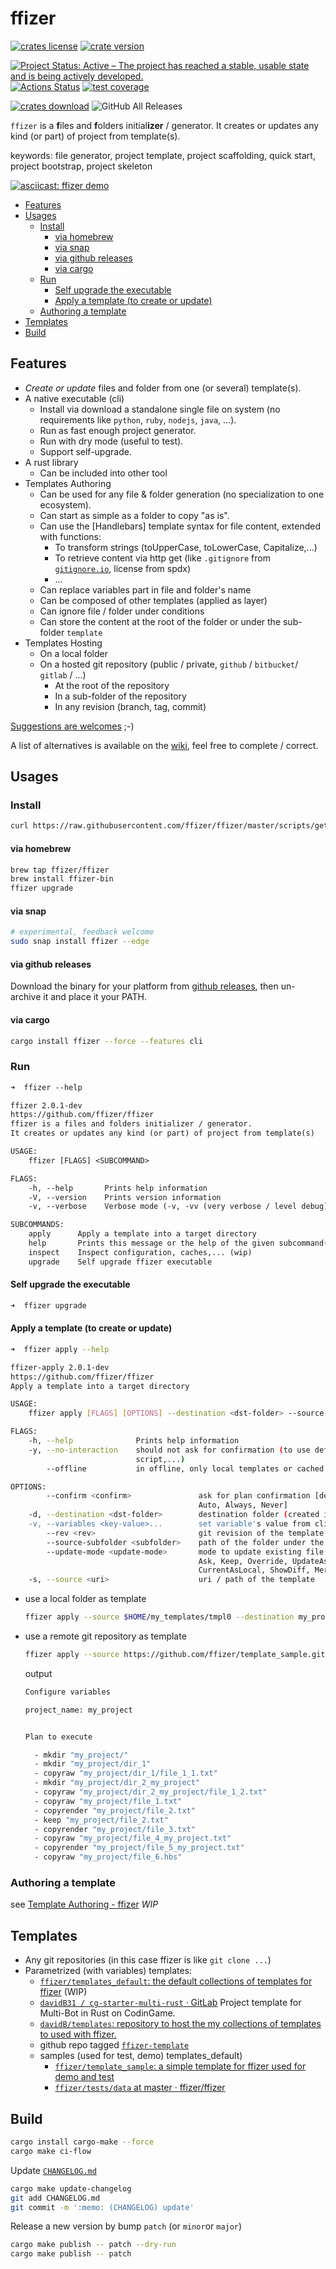 # ffizer <!-- omit in toc -->

<!-- copy badges from:
- [`repostatus.org`](https://www.repostatus.org/#active)
- [`Shields.io`: Quality metadata badges for open source projects](https://shields.io/#/)
-->

[![crates license](https://img.shields.io/crates/l/ffizer.svg)](http://creativecommons.org/publicdomain/zero/1.0/)
[![crate version](https://img.shields.io/crates/v/ffizer.svg)](https://crates.io/crates/ffizer)

[![Project Status: Active – The project has reached a stable, usable state and is being actively developed.](https://www.repostatus.org/badges/latest/active.svg)](https://www.repostatus.org/#active)
[![Actions Status](https://github.com/ffizer/ffizer/workflows/ci-flow/badge.svg)](https://github.com/ffizer/ffizer/actions)
[![test coverage](https://codecov.io/gh/ffizer/ffizer/branch/master/graph/badge.svg)](https://codecov.io/gh/ffizer/ffizer)

[![crates download](https://img.shields.io/crates/d/ffizer.svg)](https://crates.io/crates/ffizer)
![GitHub All Releases](https://img.shields.io/github/downloads/ffizer/ffizer/total.svg)

`ffizer` is a **f**iles and **f**olders initial**izer** / generator. It creates or updates any kind (or part) of project from template(s).

keywords: file generator, project template, project scaffolding, quick start, project bootstrap, project skeleton

[![asciicast: ffizer demo](https://raw.githubusercontent.com/ffizer/ffizer/master/docs/src/images/demo.gif)](https://asciinema.org/a/gIMUwo4H9X0EK0t6xhZ6ce6WZ)

- [Features](#features)
- [Usages](#usages)
  - [Install](#install)
    - [via homebrew](#via-homebrew)
    - [via snap](#via-snap)
    - [via github releases](#via-github-releases)
    - [via cargo](#via-cargo)
  - [Run](#run)
    - [Self upgrade the executable](#self-upgrade-the-executable)
    - [Apply a template (to create or update)](#apply-a-template-to-create-or-update)
  - [Authoring a template](#authoring-a-template)
- [Templates](#templates)
- [Build](#build)

## Features

- _Create or update_ files and folder from one (or several) template(s).
- A native executable (cli)
  - Install via download a standalone single file on system (no requirements like `python`, `ruby`, `nodejs`, `java`, ...).
  - Run as fast enough project generator.
  - Run with dry mode (useful to test).
  - Support self-upgrade.
- A rust library
  - Can be included into other tool
- Templates Authoring
  - Can be used for any file & folder generation (no specialization to one ecosystem).
  - Can start as simple as a folder to copy "as is".
  - Can use the [Handlebars] template syntax for file content, extended with functions:
    - To transform strings (toUpperCase, toLowerCase, Capitalize,...)
    - To retrieve content via http get (like `.gitignore` from [`gitignore.io`](https://gitignore.io), license from spdx)
    - ...
  - Can replace variables part in file and folder's name
  - Can be composed of other templates (applied as layer)
  - Can ignore file / folder under conditions
  - Can store the content at the root of the folder or under the sub-folder `template`
- Templates Hosting
  - On a local folder
  - On a hosted git repository (public / private, `github` / `bitbucket`/ `gitlab` / ...)
    - At the root of the repository
    - In a sub-folder of the repository
    - In any revision (branch, tag, commit)

[Suggestions are welcomes](https://github.com/ffizer/ffizer/issues/) ;-)

A list of alternatives is available on the [wiki](https://github.com/ffizer/ffizer/wiki/Alternatives), feel free to complete / correct.

## Usages

### Install

```sh
curl https://raw.githubusercontent.com/ffizer/ffizer/master/scripts/getLatest.sh | bash
```

#### via homebrew

```sh
brew tap ffizer/ffizer
brew install ffizer-bin
ffizer upgrade
```

#### via snap

```sh
# experimental, feedback welcome
sudo snap install ffizer --edge
```

#### via github releases

Download the binary for your platform from [github releases](https://github.com/ffizer/ffizer/releases), then un-archive it and place it your PATH.

#### via cargo

```sh
cargo install ffizer --force --features cli
```

### Run

```txt
➜  ffizer --help

ffizer 2.0.1-dev
https://github.com/ffizer/ffizer
ffizer is a files and folders initializer / generator.
It creates or updates any kind (or part) of project from template(s)

USAGE:
    ffizer [FLAGS] <SUBCOMMAND>

FLAGS:
    -h, --help       Prints help information
    -V, --version    Prints version information
    -v, --verbose    Verbose mode (-v, -vv (very verbose / level debug), -vvv) print on stderr

SUBCOMMANDS:
    apply      Apply a template into a target directory
    help       Prints this message or the help of the given subcommand(s)
    inspect    Inspect configuration, caches,... (wip)
    upgrade    Self upgrade ffizer executable
```

#### Self upgrade the executable

```sh
➜  ffizer upgrade
```

#### Apply a template (to create or update)

```sh
➜  ffizer apply --help

ffizer-apply 2.0.1-dev
https://github.com/ffizer/ffizer
Apply a template into a target directory

USAGE:
    ffizer apply [FLAGS] [OPTIONS] --destination <dst-folder> --source <uri>

FLAGS:
    -h, --help              Prints help information
    -y, --no-interaction    should not ask for confirmation (to use default value, to apply plan, to override, to run
                            script,...)
        --offline           in offline, only local templates or cached templates are used

OPTIONS:
        --confirm <confirm>               ask for plan confirmation [default: Never]  [possible values:
                                          Auto, Always, Never]
    -d, --destination <dst-folder>        destination folder (created if doesn't exist)
    -v, --variables <key-value>...        set variable's value from cli ("key=value")
        --rev <rev>                       git revision of the template [default: master]
        --source-subfolder <subfolder>    path of the folder under the source uri to use for template
        --update-mode <update-mode>       mode to update existing file [default: Ask]  [possible values:
                                          Ask, Keep, Override, UpdateAsRemote,
                                          CurrentAsLocal, ShowDiff, Merge]
    -s, --source <uri>                    uri / path of the template
```

- use a local folder as template

  ```sh
  ffizer apply --source $HOME/my_templates/tmpl0 --destination my_project
  ```

- use a remote git repository as template

  ```sh
  ffizer apply --source https://github.com/ffizer/template_sample.git --destination my_project
  ```

  output

  ```sh
  Configure variables

  project_name: my_project


  Plan to execute

    - mkdir "my_project/"
    - mkdir "my_project/dir_1"
    - copyraw "my_project/dir_1/file_1_1.txt"
    - mkdir "my_project/dir_2_my_project"
    - copyraw "my_project/dir_2_my_project/file_1_2.txt"
    - copyraw "my_project/file_1.txt"
    - copyrender "my_project/file_2.txt"
    - keep "my_project/file_2.txt"
    - copyrender "my_project/file_3.txt"
    - copyraw "my_project/file_4_my_project.txt"
    - copyrender "my_project/file_5_my_project.txt"
    - copyraw "my_project/file_6.hbs"
  ```

### Authoring a template

see [Template Authoring - ffizer](https://ffizer.github.io/ffizer/book/template_authoring.html) _WIP_

## Templates

- Any git repositories (in this case ffizer is like `git clone ...`)
- Parametrized (with variables) templates:
  - [`ffizer/templates_default`: the default collections of templates for ffizer](https://github.com/ffizer/templates_default) (WIP)
  - [`davidB31 / cg-starter-multi-rust` · GitLab](https://gitlab.com/davidB31/cg-starter-multi-rust) Project template for Multi-Bot in Rust on CodinGame.
  - [`davidB/templates`: repository to host the my collections of templates to used with ffizer.](https://github.com/davidB/templates)
  - github repo tagged [`ffizer-template`](https://github.com/topics/ffizer-template)
  - samples (used for test, demo)
    templates_default)
    - [`ffizer/template_sample`: a simple template for ffizer used for demo and test](https://github.com/ffizer/template_sample)
    - [`ffizer/tests/data` at master · ffizer/ffizer](https://github.com/ffizer/ffizer/tree/master/tests/data)

## Build

```sh
cargo install cargo-make --force
cargo make ci-flow
```

Update [`CHANGELOG.md`](./CHANGELOG.md)

```sh
cargo make update-changelog
git add CHANGELOG.md
git commit -m ':memo: (CHANGELOG) update'
```

Release a new version by bump `patch` (or `minor`or `major`)

```sh
cargo make publish -- patch --dry-run
cargo make publish -- patch
```

